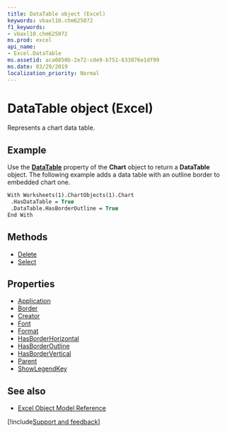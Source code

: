 ```yaml
---
title: DataTable object (Excel)
keywords: vbaxl10.chm625072
f1_keywords:
- vbaxl10.chm625072
ms.prod: excel
api_name:
- Excel.DataTable
ms.assetid: aca0850b-2e72-cde9-b751-633876e1df99
ms.date: 03/29/2019
localization_priority: Normal
---
```



# DataTable object (Excel)

Represents a chart data table.


## Example

Use the **[DataTable](Excel.Chart.DataTable.md)** property of the **Chart** object to return a **DataTable** object. The following example adds a data table with an outline border to embedded chart one.

```vb
With Worksheets(1).ChartObjects(1).Chart 
 .HasDataTable = True 
 .DataTable.HasBorderOutline = True 
End With
```


## Methods

- [Delete](Excel.DataTable.Delete.md)
- [Select](Excel.DataTable.Select.md)

## Properties

- [Application](Excel.DataTable.Application.md)
- [Border](Excel.DataTable.Border.md)
- [Creator](Excel.DataTable.Creator.md)
- [Font](Excel.DataTable.Font.md)
- [Format](Excel.DataTable.Format.md)
- [HasBorderHorizontal](Excel.DataTable.HasBorderHorizontal.md)
- [HasBorderOutline](Excel.DataTable.HasBorderOutline.md)
- [HasBorderVertical](Excel.DataTable.HasBorderVertical.md)
- [Parent](Excel.DataTable.Parent.md)
- [ShowLegendKey](Excel.DataTable.ShowLegendKey.md)


## See also

- [Excel Object Model Reference](overview/Excel/object-model.md)

[!include[Support and feedback](~/includes/feedback-boilerplate.md)]
